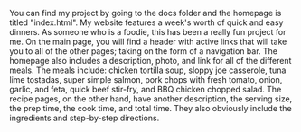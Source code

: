 You can find my project by going to the docs folder and the homepage is titled "index.html". My website features a week's worth of quick and easy dinners. As someone who is a foodie, this has been a really fun project for me. On the main page, you will find a header with active links that will take you to all of the other pages; taking on the form of a navigation bar. The homepage also includes a description, photo, and link for all of the different meals. The meals include: chicken tortilla soup, sloppy joe casserole, tuna lime tostadas, super simple salmon, pork chops with fresh tomato, onion, garlic, and feta, quick beef stir-fry, and BBQ chicken chopped salad. The recipe pages, on the other hand, have another description, the serving size, the prep time, the cook time, and total time. They also obviously include the ingredients and step-by-step directions.
